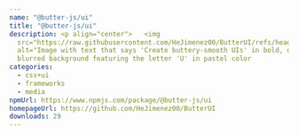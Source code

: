 ```yaml
---
name: "@butter-js/ui"
title: "@butter-js/ui"
description: <p align="center">   <img
  src="https://raw.githubusercontent.com/HeJimenez00/ButterUI/refs/heads/main/src/assets/OG.jpg"
  alt="Image with text that says 'Create buttery-smooth UIs' in bold, over a
  blurred background featuring the letter 'U' in pastel color
categories:
  - css+ui
  - frameworks
  - media
npmUrl: https://www.npmjs.com/package/@butter-js/ui
homepageUrl: https://github.com/HeJimenez00/ButterUI
downloads: 29
---
```

